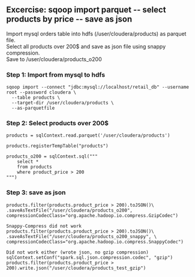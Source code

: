 
## Excercise: sqoop import parquet -- select products by price -- save as json 

Import mysql orders table into hdfs (/user/cloudera/products) as parquet file.  
Select all products over 200$ and save as json file using snappy compression.   
Save to /user/cloudera/products_o200  

### Step 1: Import from mysql to hdfs

```
sqoop import --connect "jdbc:mysql://localhost/retail_db" --username root --password cloudera \
  --table products \
  --target-dir /user/cloudera/products \
  --as-parquetfile
```


### Step 2: Select products over 200$ 

```
products = sqlContext.read.parquet('/user/cloudera/products')

products.registerTempTable("products")

products_o200 = sqlContext.sql("""
	select *
	from products
	where product_price > 200
""")

```


### Step 3: save as json

```
products.filter(products.product_price > 200).toJSON()\
.saveAsTextFile("/user/cloudera/products_o200", compressionCodecClass="org.apache.hadoop.io.compress.GzipCodec")

Snappy-Compress did not work
products.filter(products.product_price > 200).toJSON()\
.saveAsTextFile("/user/cloudera/products_o200_snappy", \
compressionCodecClass="org.apache.hadoop.io.compress.SnappyCodec")

Did not work either (wrote json, no gzip compression)
sqlContext.setConf("spark.sql.json.compression.codec", "gzip") 
products.filter(products.product_price > 200).write.json("/user/cloudera/products_test_gzip")
```